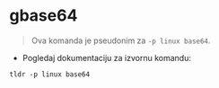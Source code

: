 # gbase64

> Ova komanda je pseudonim za `-p linux base64`.

- Pogledaj dokumentaciju za izvornu komandu:

`tldr -p linux base64`
